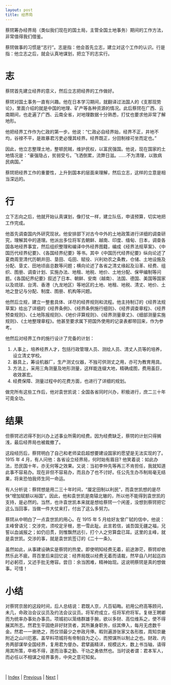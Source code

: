 ```yaml
---
layout: post
title: 经界局
---
```


蔡锷筹办经界局（类似我们现在的国土局，主管全国土地事务）期间的工作方法，非常值得我们借鉴。

蔡锷做事的习惯是“志行”。志是指：他会首先立志，建立对这个工作的认识。行是指：他立志之后，就会认真地谋划，把立下的志实行。

# 志

蔡锷首先建立经界的意义，然后立志把经界的工作做好。

蔡锷对国土事务一直有兴趣。他在日本学习期间，就翻译过法国人的《支那现势论》，里面介绍的就是中国的地理、矿产等各种资源的情况。此后蔡锷在广西、云南期间，也走遍了广西、云南全省，对地理数据十分熟悉，打仗也要求他非常了解地形。

他把经界工作作为仁政的第一步。他说：“仁政必自经界始，经界不正，井地不均，谷禄不平，是故暴君污吏必慢其经界。经界既正，分田制禄可坐而定也。”

因此，他立志整理土地，整顿民贼，维护民权，以富民强国。他说，现在国家的土地情况是：“豪强隐占，贫弱受亏。飞洒倒累，流弊日滋。……不为清理，以致病民病国。”

蔡锷把经界工作的重要性，上升到国本的层面来理解，然后立志，这样的立意是相当深远的。

# 行

立下志向之后，他就开始认真谋划，像打仗一样，建立队伍，申请预算，切实地把工作完成。

他首先调查国内外研究现状。他安排部下对古今中外的土地政策进行详细的调查研究，理解其中的道理。他派出多位将军去朝鲜、越南、印度、缅甸、日本，调查各国各地经界事宜，然后组织整理和编译中外经界图籍，编成《经界法规草案》、《中国历代经界纪要》、《各国经界纪要》等书。其中《中国历代经界纪要》纵向论述了夏商周至清代历朝井田、垦田、屯田、赋役、兴利劝农之条教，仓储、土地设施及分配、垦丈、田地顷亩总数等问题；横向论述了各省之清丈缘起及沿革、经费、组织、图册、调查计划、实施办法、地租、地税、地价、土地分配、保甲编制等问题。《各国纪界纪要》叙述了日本、朝鲜、安南（越南）、法国、德国、美国等国家以及琉球、台湾、香港（九龙地区）等地区的土地、地租、地税、清丈、地价、土地之登记与分配、制度、图册、机构等问题。

他然后立规，建立一整套具体、详尽的经界规则和流程。他主持制订的《经界法规草案》给出了详细的《经界条例》、《经界条例施行细则》、《经界调查章程》、《经界预查规则》、《土地陈报规则》、《地价评算规则》、《经界测量章丈》、《细部测量实施规则》、《土地整理章程》。他甚至要求属下把国外使用的记录表都带回来，作为参考。

他然后对经界工作的施行设计了完备的计划：
1. 人事上，培养经界人才，包括行政管理人员、测绘人员、清丈人员等的培养，设立清丈学校。
2. 器具上，筹设机器厂，生产测丈仪器，不独可供测丈之用，亦可为教育用具。
3. 方法上，采用三角测量及地形测量，这样能连缀大地，精确成图，费用虽巨，收效甚宏。
4. 经费保障、测量过程中的花费方面，也进行了详细的规划。

做完所有这些工作后，他对袁世凯说：全国各省同时兴办，积极进行，庶二三十年可竟全功。

# 结果

但蔡锷迟迟得不到兴办上述事业所需的经费。因为经费缺乏，蔡锷的计划只得搁浅，最后经界局也被裁撤了。

这段经历后，蔡锷明白了自己和老师梁启超想要建设国家的愿望是无法实现的了。1915 年 4 月，有人问他：各省设立经界局，何时始有眉目? 他笑着说：如此办法，恐民国十年，亦无何等之效果。又说：当初李仲先等再三不肯担任，我就知道此事不容易办。现在非但不容易办，而且办了也不讨好。任公先生办币制局毫无结果，将来恐怕我师生同一命运。

有人分析说：蔡锷想是用二三十年时间，“厘定田制以利民”，而袁世凯想的是尽快“增加赋额以裕国”。因此，他和袁世凯是南辕北辙的，所以他不能得到袁世凯的支持，是必然的。当然，也许袁世凯本来就是想给蔡锷一个闲差，没想到蔡锷把它这么当回事，当做一件大仗来打，付出了这么多努力。

蔡锷从中明白了一点袁世凯的用心。在 1915 年 5 月给好友曾广轼的信中，他说：主峰曾语兄：交涉完，须咬定牙根，思一雪此耻。此言若信，诚吾国无疆之福，兄誓以血诚报之；如仍旧贯，则惟飘然远引，打个人之穷算盘已耳。这里的主峰，就是袁世凯。交涉的事，就是袁世凯签订的《二十一条》。

虽然如此，从事建设确实是蔡锷的热爱。即使明知经费无着，前途渺茫，蔡锷却依然乐此不疲。蒋百里后来回忆说：经界局既以经费无着而请裁，然早自八时起迄四时必躬莅，又述手批无倦容。尝日：余当困难，精神始现。这说明蔡锷是真的想做事。可惜！

# 小结

对蔡锷京居的这段时间，后人总结说：君既人京，凡百韬晦。初用公府高等顾问，未几，命政治会议议员及约法会议议员。将军府成立，任将军府将军。复继王聘卿而为统率办事处办事员。项城初以笼络群雄手腕，欲以多财、高位维系之，使不得展其所志。然君生平固绝非好财货者，其所兼身职务，综其俸入，每月无虑数千金。然君一一谢绝之，而仅领最少之参政月俸。暇则遍游张家又各形胜，周知京畿附近之山川厄塞。盖早料项城将有帝制自为之心，而预谋所以制止之也。财政、内务两部谋举全国经界，复用君为督办。君擘画精详，规模远大，数上书当轴，请得用其所策，卒格不得，遂而治事之勤、干功之勇依然也。当时说者谓：君本军人，而必任以不相谋之经界事务，中央之意可知矣。

<br/>

| [Index](./) | [Previous](11-3-military) | [Next](13-1-huguo) |
